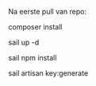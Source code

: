 Na eerste pull van repo:

composer install

sail up -d

sail npm install

sail artisan key:generate
